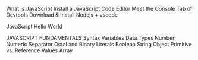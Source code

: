 What is JavaScript
Install a JavaScript Code Editor
Meet the Console Tab of Devtools
Download & Install Nodejs + vscode

JavaScript Hello World

JAVASCRIPT FUNDAMENTALS
Syntax
Variables
Data Types
Number
Numeric Separator
Octal and Binary Literals
Boolean
String
Object
Primitive vs. Reference Values
Array

